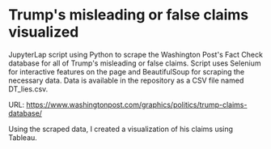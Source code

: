 # Trump's misleading or false claims visualized
JupyterLap script using Python to scrape the Washington Post's Fact Check database for all of Trump's misleading or false claims. Script uses Selenium for interactive features on the page and BeautifulSoup for scraping the necessary data.  Data is available in the repository as a CSV file named DT_lies.csv.

URL: https://www.washingtonpost.com/graphics/politics/trump-claims-database/

Using the scraped data, I created a visualization of his claims using Tableau.   
